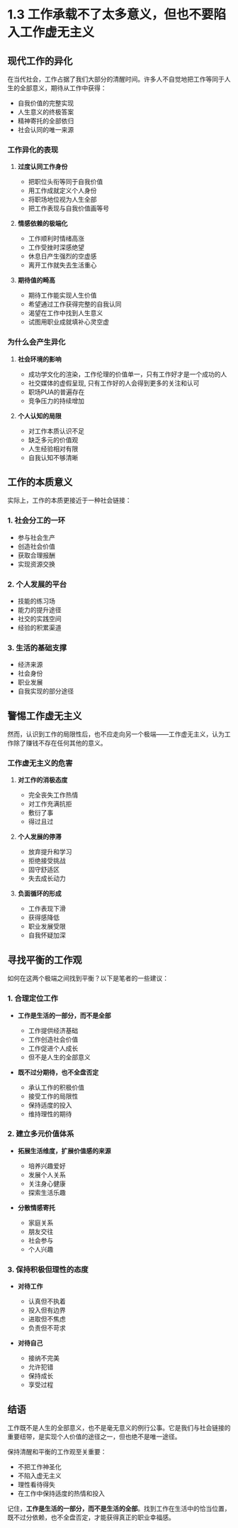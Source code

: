 # 1.3 工作承载不了太多意义，但也不要陷入工作虚无主义

## 现代工作的异化

在当代社会，工作占据了我们大部分的清醒时间。许多人不自觉地把工作等同于人生的全部意义，期待从工作中获得：
- 自我价值的完整实现
- 人生意义的终极答案
- 精神寄托的全部依归
- 社会认同的唯一来源

### 工作异化的表现

1. **过度认同工作身份**
   - 把职位头衔等同于自我价值
   - 用工作成就定义个人身份
   - 将职场地位视为人生全部
   - 把工作表现与自我价值画等号

2. **情感依赖的极端化**
   - 工作顺利时情绪高涨
   - 工作受挫时深感绝望
   - 休息日产生强烈的空虚感
   - 离开工作就失去生活重心

3. **期待值的畸高**
   - 期待工作能实现人生价值
   - 希望通过工作获得完整的自我认同
   - 渴望在工作中找到人生意义
   - 试图用职业成就填补心灵空虚

### 为什么会产生异化

1. **社会环境的影响**
   - 成功学文化的渲染，工作伦理的价值单一，只有工作好才是一个成功的人
   - 社交媒体的虚假呈现, 只有工作好的人会得到更多的关注和认可
   - 职场PUA的普遍存在
   - 竞争压力的持续增加

2. **个人认知的局限**
   - 对工作本质认识不足
   - 缺乏多元的价值观
   - 人生经验相对有限
   - 自我认知不够清晰

## 工作的本质意义

实际上，工作的本质更接近于一种社会链接：

### 1. 社会分工的一环
- 参与社会生产
- 创造社会价值
- 获取合理报酬
- 实现资源交换

### 2. 个人发展的平台
- 技能的练习场
- 能力的提升途径
- 社交的实践空间
- 经验的积累渠道

### 3. 生活的基础支撑
- 经济来源
- 社会身份
- 职业发展
- 自我实现的部分途径

## 警惕工作虚无主义

然而，认识到工作的局限性后，也不应走向另一个极端——工作虚无主义，认为工作除了赚钱不存在任何其他的意义。

### 工作虚无主义的危害

1. **对工作的消极态度**
   - 完全丧失工作热情
   - 对工作充满抗拒
   - 敷衍了事
   - 得过且过

2. **个人发展的停滞**
   - 放弃提升和学习
   - 拒绝接受挑战
   - 固守舒适区
   - 失去成长动力

3. **负面循环的形成**
   - 工作表现下滑
   - 获得感降低
   - 职业发展受限
   - 自我怀疑加深

## 寻找平衡的工作观

如何在这两个极端之间找到平衡？以下是笔者的一些建议：

### 1. 合理定位工作
- **工作是生活的一部分，而不是全部**
  - 工作提供经济基础
  - 工作创造社会价值
  - 工作促进个人成长
  - 但不是人生的全部意义

- **既不过分期待，也不全盘否定**
  - 承认工作的积极价值
  - 接受工作的局限性
  - 保持适度的投入
  - 维持理性的期待

### 2. 建立多元价值体系
- **拓展生活维度，扩展价值感的来源**
  - 培养兴趣爱好
  - 发展个人关系
  - 关注身心健康
  - 探索生活乐趣

- **分散情感寄托**
  - 家庭关系
  - 朋友交往
  - 社会参与
  - 个人兴趣

### 3. 保持积极但理性的态度
- **对待工作**
  - 认真但不执着
  - 投入但有边界
  - 进取但不焦虑
  - 负责但不苛求

- **对待自己**
  - 接纳不完美
  - 允许犯错
  - 保持成长
  - 享受过程

## 结语

工作既不是人生的全部意义，也不是毫无意义的例行公事。它是我们与社会链接的重要纽带，是实现个人价值的途径之一，但也绝不是唯一途径。

保持清醒和平衡的工作观至关重要：
- 不把工作神圣化
- 不陷入虚无主义
- 理性看待得失
- 在工作中保持适度的热情和投入

记住，**工作是生活的一部分，而不是生活的全部**。找到工作在生活中的恰当位置，既不过分依赖，也不全盘否定，才能获得真正的职业幸福感。

